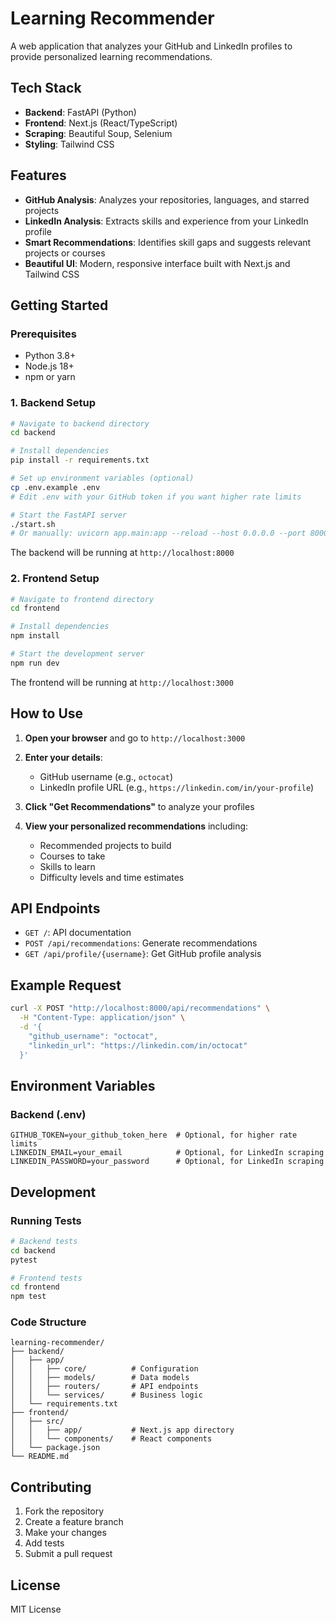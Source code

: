 # Learning Recommender

A web application that analyzes your GitHub and LinkedIn profiles to provide personalized learning recommendations.

## Tech Stack

- **Backend**: FastAPI (Python)
- **Frontend**: Next.js (React/TypeScript)
- **Scraping**: Beautiful Soup, Selenium
- **Styling**: Tailwind CSS

## Features

- **GitHub Analysis**: Analyzes your repositories, languages, and starred projects
- **LinkedIn Analysis**: Extracts skills and experience from your LinkedIn profile
- **Smart Recommendations**: Identifies skill gaps and suggests relevant projects or courses
- **Beautiful UI**: Modern, responsive interface built with Next.js and Tailwind CSS

## Getting Started

### Prerequisites

- Python 3.8+
- Node.js 18+
- npm or yarn

### 1. Backend Setup

```bash
# Navigate to backend directory
cd backend

# Install dependencies
pip install -r requirements.txt

# Set up environment variables (optional)
cp .env.example .env
# Edit .env with your GitHub token if you want higher rate limits

# Start the FastAPI server
./start.sh
# Or manually: uvicorn app.main:app --reload --host 0.0.0.0 --port 8000
```

The backend will be running at `http://localhost:8000`

### 2. Frontend Setup

```bash
# Navigate to frontend directory
cd frontend

# Install dependencies
npm install

# Start the development server
npm run dev
```

The frontend will be running at `http://localhost:3000`

## How to Use

1. **Open your browser** and go to `http://localhost:3000`

2. **Enter your details**:
   - GitHub username (e.g., `octocat`)
   - LinkedIn profile URL (e.g., `https://linkedin.com/in/your-profile`)

3. **Click "Get Recommendations"** to analyze your profiles

4. **View your personalized recommendations** including:
   - Recommended projects to build
   - Courses to take
   - Skills to learn
   - Difficulty levels and time estimates

## API Endpoints

- `GET /`: API documentation
- `POST /api/recommendations`: Generate recommendations
- `GET /api/profile/{username}`: Get GitHub profile analysis

## Example Request

```bash
curl -X POST "http://localhost:8000/api/recommendations" \
  -H "Content-Type: application/json" \
  -d '{
    "github_username": "octocat",
    "linkedin_url": "https://linkedin.com/in/octocat"
  }'
```

## Environment Variables

### Backend (.env)
```
GITHUB_TOKEN=your_github_token_here  # Optional, for higher rate limits
LINKEDIN_EMAIL=your_email            # Optional, for LinkedIn scraping
LINKEDIN_PASSWORD=your_password      # Optional, for LinkedIn scraping
```

## Development

### Running Tests

```bash
# Backend tests
cd backend
pytest

# Frontend tests
cd frontend
npm test
```

### Code Structure

```
learning-recommender/
├── backend/
│   ├── app/
│   │   ├── core/          # Configuration
│   │   ├── models/        # Data models
│   │   ├── routers/       # API endpoints
│   │   └── services/      # Business logic
│   └── requirements.txt
├── frontend/
│   ├── src/
│   │   ├── app/           # Next.js app directory
│   │   └── components/    # React components
│   └── package.json
└── README.md
```

## Contributing

1. Fork the repository
2. Create a feature branch
3. Make your changes
4. Add tests
5. Submit a pull request

## License

MIT License